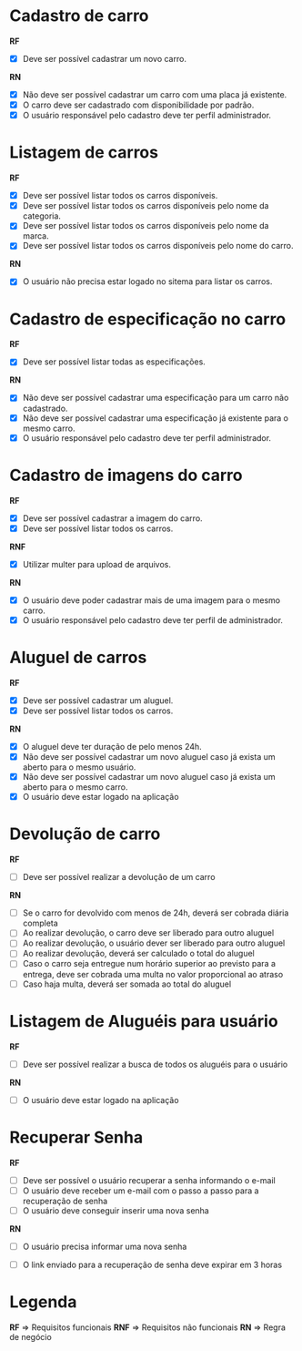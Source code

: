
# Cadastro de carro

  **RF**
  - [X] Deve ser possível cadastrar um novo carro.

  **RN**
  - [X] Não deve ser possível cadastrar um carro com uma placa já existente.
  - [X] O carro deve ser cadastrado com disponibilidade por padrão.
  - [X] O usuário responsável pelo cadastro deve ter perfil administrador.

# Listagem de carros

  **RF**
  - [X] Deve ser possível listar todos os carros disponíveis.
  - [X] Deve ser possível listar todos os carros disponíveis pelo nome da categoria.
  - [X] Deve ser possível listar todos os carros disponíveis pelo nome da marca.
  - [X] Deve ser possível listar todos os carros disponíveis pelo nome do carro.

  **RN**
  - [X] O usuário não precisa estar logado no sitema para listar os carros.

# Cadastro de especificação no carro

  **RF**
  - [X] Deve ser possível listar todas as especificações.

  **RN**
  - [X] Não deve ser possível cadastrar uma especificação para um carro não cadastrado.
  - [X] Não deve ser possível cadastrar uma especificação já existente para o mesmo carro.
  - [X] O usuário responsável pelo cadastro deve ter perfil administrador.

# Cadastro de imagens do carro

  **RF**
  - [X] Deve ser possível cadastrar a imagem do carro.
  - [X] Deve ser possível listar todos os carros.

  **RNF**
  - [X] Utilizar multer para upload de arquivos.

  **RN**
  - [X] O usuário deve poder cadastrar mais de uma imagem para o mesmo carro.
  - [X] O usuário responsável pelo cadastro deve ter perfil de administrador.

# Aluguel de carros

  **RF**
  - [X] Deve ser possível cadastrar um aluguel.
  - [X] Deve ser possível listar todos os carros.

  **RN**
  - [X] O aluguel deve ter duração de pelo menos 24h.
  - [X] Não deve ser possível cadastrar um novo aluguel caso já exista um aberto para o mesmo usuário.
  - [X] Não deve ser possível cadastrar um novo aluguel caso já exista um aberto para o mesmo carro.
  - [X] O usuário deve estar logado na aplicação

# Devolução de carro

  **RF**
  - [ ] Deve ser possível realizar a devolução de um carro

  **RN**
  - [ ] Se o carro for devolvido com menos de 24h, deverá ser cobrada diária completa
  - [ ] Ao realizar devolução, o carro deve ser liberado para outro aluguel
  - [ ] Ao realizar devolução, o usuário dever ser liberado para outro aluguel
  - [ ] Ao realizar devolução, deverá ser calculado o total do aluguel
  - [ ] Caso o carro seja entregue num horário superior ao previsto para a entrega, deve ser cobrada uma multa no valor proporcional ao atraso
  - [ ] Caso haja multa, deverá ser somada ao total do aluguel

  # Listagem de Aluguéis para usuário

  **RF**
  - [ ] Deve ser possível realizar a busca de todos os aluguéis para o usuário

  **RN**
  - [ ] O usuário deve estar logado na aplicação

# Recuperar Senha

  **RF**
  - [ ] Deve ser possível o usuário recuperar a senha informando o e-mail
  - [ ] O usuário deve receber um e-mail com o passo a passo para a recuperação de senha
  - [ ] O usuário deve conseguir inserir uma nova senha

  **RN**
  - [ ] O usuário precisa informar uma nova senha
  - [ ] O link enviado para a recuperação de senha deve expirar em 3 horas


# Legenda
  **RF** => Requisitos funcionais
  **RNF** => Requisitos não funcionais
  **RN** => Regra de negócio
